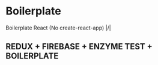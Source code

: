 # Boilerplate
Boilerplate React (No create-react-app)
\|/\|
## REDUX + FIREBASE + ENZYME TEST + BOILERPLATE
